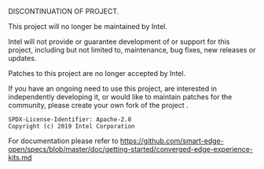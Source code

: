 
DISCONTINUATION OF PROJECT.

This project will no longer be maintained by Intel.

Intel will not provide or guarantee development of or support for this project, including but not limited to, maintenance, bug fixes, new releases or updates.

Patches to this project are no longer accepted by Intel.

If you have an ongoing need to use this project, are interested in independently developing it, or would like to maintain patches for the community, please create your own fork of the project .

```text
SPDX-License-Identifier: Apache-2.0
Copyright (c) 2019 Intel Corporation
```

For documentation please refer to https://github.com/smart-edge-open/specs/blob/master/doc/getting-started/converged-edge-experience-kits.md

